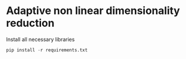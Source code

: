 # Adaptive non linear dimensionality reduction


Install all necessary libraries

```python 
pip install -r requirements.txt
```
